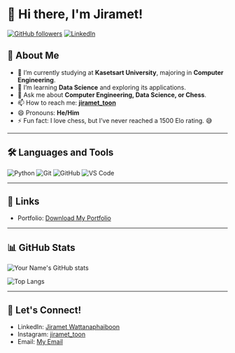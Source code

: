 # 👋 Hi there, I'm Jiramet!

[![GitHub followers](https://img.shields.io/github/followers/yourusername?label=Follow&style=social)](https://github.com/yourusername)
[![LinkedIn](https://img.shields.io/badge/-LinkedIn-blue?style=flat-square&logo=linkedin&logoColor=white&link=https://www.linkedin.com/in/yourlinkedinusername/)](https://www.linkedin.com/in/jiramet-wattanaphaiboon-32a146325/)

## 🚀 About Me

- 🔭 I’m currently studying at **Kasetsart University**, majoring in **Computer Engineering**.
- 🌱 I’m learning **Data Science** and exploring its applications.
- 💬 Ask me about **Computer Engineering, Data Science, or Chess**.
- 📫 How to reach me: **[jiramet_toon](https://www.instagram.com/jiramet_toon)**
- 😄 Pronouns: **He/Him**
- ⚡ Fun fact: I love chess, but I’ve never reached a 1500 Elo rating. 😅

---

## 🛠️ Languages and Tools
![Python](https://img.shields.io/badge/-Python-333333?style=flat&logo=python)
![Git](https://img.shields.io/badge/-Git-333333?style=flat&logo=git)
![GitHub](https://img.shields.io/badge/-GitHub-333333?style=flat&logo=github)
![VS Code](https://img.shields.io/badge/-VS%20Code-333333?style=flat&logo=visual-studio-code)

---

## 🔗 Links
- Portfolio: [Download My Portfolio](portfolio.pdf)

---

## 📊 GitHub Stats
![Your Name's GitHub stats](https://github-readme-stats.vercel.app/api?username=yourusername&show_icons=true&theme=radical)

![Top Langs](https://github-readme-stats.vercel.app/api/top-langs/?username=yourusername&layout=compact&theme=radical)

---

## 🤝 Let's Connect!
- LinkedIn: [Jiramet Wattanaphaiboon](https://www.linkedin.com/in/jiramet-wattanaphaiboon-32a146325/)
- Instagram: [jiramet_toon](https://www.instagram.com/jiramet_toon/)
- Email: [My Email](sendtocartoon@gmail.com)
